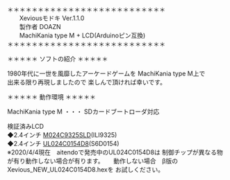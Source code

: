 ＊＊＊＊＊＊＊＊＊＊＊＊＊＊＊＊＊＊＊＊＊＊＊＊＊＊  
　　Xeviousモドキ Ver.1.1.0   
　　製作者 DOAZN  
　　MachiKania type M + LCD(Arduinoピン互換)   
＊＊＊＊＊＊＊＊＊＊＊＊＊＊＊＊＊＊＊＊＊＊＊＊＊＊  

＊＊＊＊＊ ソフトの紹介 ＊＊＊＊＊  

  1980年代に一世を風靡したアーケードゲームを MachiKania type M上で  
  出来る限り再現しましたので 楽しんで頂ければ幸いです。  

＊＊＊＊＊ 動作環境 ＊＊＊＊＊  

  MachiKania type M ・・・ SDカードブートローダ対応  

  検証済みLCD  
      ◆2.4インチ [M024C9325SLD](https://www.aitendo.com/product/15381 )(ILI9325)  
      ◆2.4インチ [UL024C0154D8](https://www.aitendo.com/product/16104)(S6D0154)  
     ※2020/4/4現在　aitendoで発売中のUL024C0154D8は
       制御チップが異なる物が有り動作しない場合が有ります。
　     動作しない場合　β版のXevious_NEW_UL024C0154D8.hexを
       お試しください。
